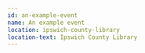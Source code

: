 ```yaml
---
id: an-example-event
name: An example event
location: ipswich-county-library
location-text: Ipswich County Library
---
```


